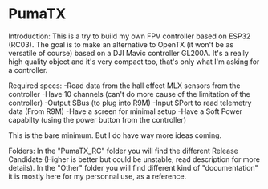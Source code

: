 # PumaTX

Introduction:
This is a try to build my own FPV controller based on ESP32 (RC03).
The goal is to make an alternative to OpenTX (it won't be as versatile of course) based on a DJI Mavic controller GL200A.
It's a really high quality object and it's very compact too, that's only what I'm asking for a controller.

Required specs:
-Read data from the hall effect MLX sensors from the controller
-Have 10 channels (can't do more cause of the limitation of the controller)
-Output SBus (to plug into R9M)
-Input SPort to read telemetry data (From R9M)
-Have a screen for minimal setup
-Have a Soft Power capabilty (using the power button from the controller)

This is the bare minimum. But I do have way more ideas coming.

Folders:
In the "PumaTX_RC" folder you will find the different Release Candidate (Higher is better but could be unstable, read description for more details).
In the "Other" folder you will find different kind of "documentation" it is mostly here for my personnal use, as a reference.
